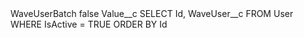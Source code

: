 <?xml version="1.0" encoding="UTF-8"?>
<CustomMetadata xmlns="http://soap.sforce.com/2006/04/metadata" xmlns:xsi="http://www.w3.org/2001/XMLSchema-instance" xmlns:xsd="http://www.w3.org/2001/XMLSchema">
    <label>WaveUserBatch</label>
    <protected>false</protected>
    <values>
        <field>Value__c</field>
        <value xsi:type="xsd:string">SELECT Id, WaveUser__c FROM User WHERE IsActive = TRUE ORDER BY Id</value>
    </values>
</CustomMetadata>
